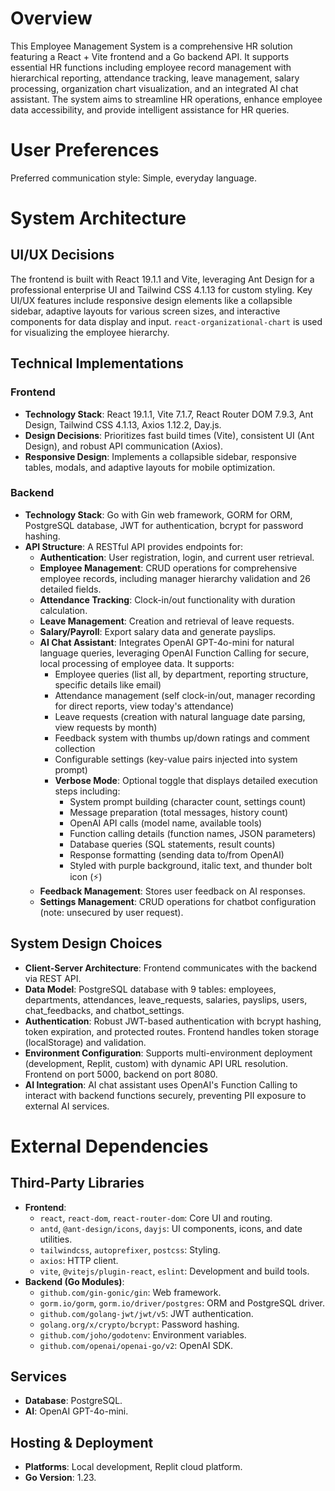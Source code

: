# Overview

This Employee Management System is a comprehensive HR solution featuring a React + Vite frontend and a Go backend API. It supports essential HR functions including employee record management with hierarchical reporting, attendance tracking, leave management, salary processing, organization chart visualization, and an integrated AI chat assistant. The system aims to streamline HR operations, enhance employee data accessibility, and provide intelligent assistance for HR queries.

# User Preferences

Preferred communication style: Simple, everyday language.

# System Architecture

## UI/UX Decisions

The frontend is built with React 19.1.1 and Vite, leveraging Ant Design for a professional enterprise UI and Tailwind CSS 4.1.13 for custom styling. Key UI/UX features include responsive design elements like a collapsible sidebar, adaptive layouts for various screen sizes, and interactive components for data display and input. `react-organizational-chart` is used for visualizing the employee hierarchy.

## Technical Implementations

### Frontend

- **Technology Stack**: React 19.1.1, Vite 7.1.7, React Router DOM 7.9.3, Ant Design, Tailwind CSS 4.1.13, Axios 1.12.2, Day.js.
- **Design Decisions**: Prioritizes fast build times (Vite), consistent UI (Ant Design), and robust API communication (Axios).
- **Responsive Design**: Implements a collapsible sidebar, responsive tables, modals, and adaptive layouts for mobile optimization.

### Backend

- **Technology Stack**: Go with Gin web framework, GORM for ORM, PostgreSQL database, JWT for authentication, bcrypt for password hashing.
- **API Structure**: A RESTful API provides endpoints for:
    - **Authentication**: User registration, login, and current user retrieval.
    - **Employee Management**: CRUD operations for comprehensive employee records, including manager hierarchy validation and 26 detailed fields.
    - **Attendance Tracking**: Clock-in/out functionality with duration calculation.
    - **Leave Management**: Creation and retrieval of leave requests.
    - **Salary/Payroll**: Export salary data and generate payslips.
    - **AI Chat Assistant**: Integrates OpenAI GPT-4o-mini for natural language queries, leveraging OpenAI Function Calling for secure, local processing of employee data. It supports:
        - Employee queries (list all, by department, reporting structure, specific details like email)
        - Attendance management (self clock-in/out, manager recording for direct reports, view today's attendance)
        - Leave requests (creation with natural language date parsing, view requests by month)
        - Feedback system with thumbs up/down ratings and comment collection
        - Configurable settings (key-value pairs injected into system prompt)
        - **Verbose Mode**: Optional toggle that displays detailed execution steps including:
            - System prompt building (character count, settings count)
            - Message preparation (total messages, history count)
            - OpenAI API calls (model name, available tools)
            - Function calling details (function names, JSON parameters)
            - Database queries (SQL statements, result counts)
            - Response formatting (sending data to/from OpenAI)
            - Styled with purple background, italic text, and thunder bolt icon (⚡)
    - **Feedback Management**: Stores user feedback on AI responses.
    - **Settings Management**: CRUD operations for chatbot configuration (note: unsecured by user request).

## System Design Choices

- **Client-Server Architecture**: Frontend communicates with the backend via REST API.
- **Data Model**: PostgreSQL database with 9 tables: employees, departments, attendances, leave_requests, salaries, payslips, users, chat_feedbacks, and chatbot_settings.
- **Authentication**: Robust JWT-based authentication with bcrypt hashing, token expiration, and protected routes. Frontend handles token storage (localStorage) and validation.
- **Environment Configuration**: Supports multi-environment deployment (development, Replit, custom) with dynamic API URL resolution. Frontend on port 5000, backend on port 8080.
- **AI Integration**: AI chat assistant uses OpenAI's Function Calling to interact with backend functions securely, preventing PII exposure to external AI services.

# External Dependencies

## Third-Party Libraries

- **Frontend**:
    - `react`, `react-dom`, `react-router-dom`: Core UI and routing.
    - `antd`, `@ant-design/icons`, `dayjs`: UI components, icons, and date utilities.
    - `tailwindcss`, `autoprefixer`, `postcss`: Styling.
    - `axios`: HTTP client.
    - `vite`, `@vitejs/plugin-react`, `eslint`: Development and build tools.
- **Backend (Go Modules)**:
    - `github.com/gin-gonic/gin`: Web framework.
    - `gorm.io/gorm`, `gorm.io/driver/postgres`: ORM and PostgreSQL driver.
    - `github.com/golang-jwt/jwt/v5`: JWT authentication.
    - `golang.org/x/crypto/bcrypt`: Password hashing.
    - `github.com/joho/godotenv`: Environment variables.
    - `github.com/openai/openai-go/v2`: OpenAI SDK.

## Services

- **Database**: PostgreSQL.
- **AI**: OpenAI GPT-4o-mini.

## Hosting & Deployment

- **Platforms**: Local development, Replit cloud platform.
- **Go Version**: 1.23.